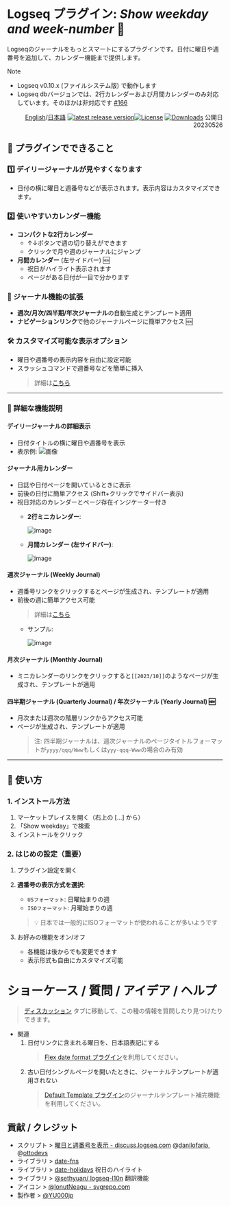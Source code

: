 # Logseq プラグイン: *Show weekday and week-number* 📆

Logseqのジャーナルをもっとスマートにするプラグインです。日付に曜日や週番号を追加して、カレンダー機能まで提供します。

> [!NOTE] 
> - Logseq v0.10.x (ファイルシステム版) で動作します
> - Logseq dbバージョンでは、2行カレンダーおよび月間カレンダーのみ対応しています。そのほかは非対応です [#166](https://github.com/YU000jp/logseq-plugin-show-weekday-and-week-number/issues/166)


<div align="right">

[English](https://github.com/YU000jp/logseq-plugin-show-weekday-and-week-number/)/[日本語](https://github.com/YU000jp/logseq-plugin-show-weekday-and-week-number/blob/main/readme.ja.md) [![latest release version](https://img.shields.io/github/v/release/YU000jp/logseq-plugin-show-weekday-and-week-number)](https://github.com/YU000jp/logseq-plugin-show-weekday-and-week-number/releases)[![License](https://img.shields.io/github/license/YU000jp/logseq-plugin-show-weekday-and-week-number?color=blue)](https://github.com/YU000jp/logseq-plugin-show-weekday-and-week-number/LICENSE)
[![Downloads](https://img.shields.io/github/downloads/YU000jp/logseq-plugin-show-weekday-and-week-number/total.svg)](https://github.com/YU000jp/logseq-plugin-show-weekday-and-week-number/releases) 公開日 20230526
</div>

## 🎯 プラグインでできること

### 1️⃣ デイリージャーナルが見やすくなります
- 日付の横に曜日と週番号などが表示されます。表示内容はカスタマイズできます。

### 2️⃣ 使いやすいカレンダー機能
- **コンパクトな2行カレンダー**
   - ↑↓ボタンで週の切り替えができます
   - クリックで月や週のジャーナルにジャンプ
- **月間カレンダー** (左サイドバー) 🆕
   - 祝日がハイライト表示されます
   - ページがある日付が一目で分かります

### 📖 ジャーナル機能の拡張
- **週次/月次/四半期/年次ジャーナル**の自動生成とテンプレート適用
- **ナビゲーションリンク**で他のジャーナルページに簡単アクセス 🆕

### 🛠️ カスタマイズ可能な表示オプション
- 曜日や週番号の表示内容を自由に設定可能
- スラッシュコマンドで週番号などを簡単に挿入
   > 詳細は[こちら](https://github.com/YU000jp/logseq-plugin-show-weekday-and-week-number/wiki/Slash-Command)

---

### 📌 詳細な機能説明

#### デイリージャーナルの詳細表示
- 日付タイトルの横に曜日や週番号を表示
- 表示例:
   ![画像](https://github.com/YU000jp/logseq-plugin-show-weekday-and-week-number/assets/111847207/f47b8948-5e7a-4e16-a5ae-6966672742b1)

#### ジャーナル用カレンダー
- 日誌や日付ページを開いているときに表示
- 前後の日付に簡単アクセス (Shift+クリックでサイドバー表示)
- 祝日対応のカレンダーとページ存在インジケーター付き
   - **2行ミニカレンダー**:

      ![image](https://github.com/YU000jp/logseq-plugin-show-weekday-and-week-number/assets/111847207/bf085523-89e7-4c2a-a7ef-9a260975bde8)
   - **月間カレンダー (左サイドバー)**:

      ![image](https://github.com/user-attachments/assets/3f1c717b-82b0-4869-b9c2-6369d5a82b38)

#### 週次ジャーナル (Weekly Journal)
- 週番号リンクをクリックするとページが生成され、テンプレートが適用
- 前後の週に簡単アクセス可能
   > 詳細は[こちら](https://github.com/YU000jp/logseq-plugin-show-weekday-and-week-number/wiki/%E9%80%B1%E6%AC%A1%E3%82%B8%E3%83%A3%E3%83%BC%E3%83%8A%E3%83%AB-(Weekly-Journal))
   - サンプル:
   
      ![image](https://github.com/YU000jp/logseq-plugin-show-weekday-and-week-number/assets/111847207/eb35708d-89e9-401d-a0b9-9ff8e49bb290)

#### 月次ジャーナル (Monthly Journal)
- ミニカレンダーのリンクをクリックすると`[[2023/10]]`のようなページが生成され、テンプレートが適用

#### 四半期ジャーナル (Quarterly Journal) / 年次ジャーナル (Yearly Journal) 🆕
- 月次または週次の階層リンクからアクセス可能
- ページが生成され、テンプレートが適用
   > 注: 四半期ジャーナルは、週次ジャーナルのページタイトルフォーマットが`yyyy/qqq/Www`もしくは`yyy-qqq-Www`の場合のみ有効

---

## 🚀 使い方

### 1. インストール方法
1. マーケットプレイスを開く（右上の [...] から）
3. 「Show weekday」で検索
4. インストールをクリック

### 2. はじめの設定（重要）
1. プラグイン設定を開く
2. **週番号の表示方式を選択**:
   - `USフォーマット`: 日曜始まりの週
   - `ISOフォーマット`: 月曜始まりの週
   > 💡 日本では一般的にISOフォーマットが使われることが多いようです

3. お好みの機能をオン/オフ
   - 各機能は後からでも変更できます
   - 表示形式も自由にカスタマイズ可能

# ショーケース / 質問 / アイデア / ヘルプ

> [ディスカッション](https://github.com/YU000jp/logseq-plugin-show-weekday-and-week-number/discussions) タブに移動して、この種の情報を質問したり見つけたりできます。

- 関連
  1. 日付リンクに含まれる曜日を、日本語表記にする
     > [Flex date format プラグイン](https://github.com/YU000jp/logseq-plugin-flex-date-format)を利用してください。
  1. 古い日付シングルページを開いたときに、ジャーナルテンプレートが適用されない
     > [Default Template プラグイン](https://github.com/YU000jp/logseq-plugin-default-template)のジャーナルテンプレート補完機能を利用してください。

## 貢献 / クレジット

- スクリプト > [曜日と週番号を表示 - discuss.logseq.com](https://discuss.logseq.com/t/show-week-day-and-week-number/12685/18) @[danilofaria](https://discuss.logseq.com/u/danilofaria/), @[ottodevs](https://discuss.logseq.com/u/ottodevs/)
- ライブラリ > [date-fns](https://date-fns.org/)
- ライブラリ > [date-holidays](https://github.com/commenthol/date-holidays) 祝日のハイライト
- ライブラリ > [@sethyuan/ logseq-l10n](https://github.com/sethyuan/logseq-l10n) 翻訳機能
- アイコン > [@IonutNeagu - svgrepo.com](https://www.svgrepo.com/svg/490868/monday)
- 製作者 > [@YU000jp](https://github.com/YU000jp)
